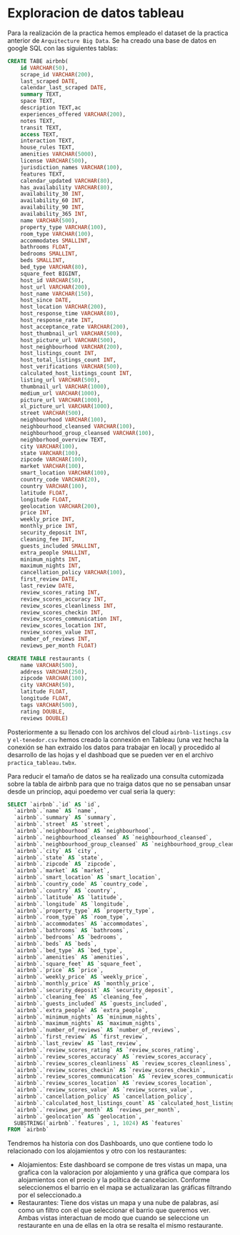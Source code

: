 # Exploracion de datos tableau
Para la realización de la practica hemos empleado el dataset de la practica anterior de `Arquitecture Big Data`.
Se ha creado una base de datos en google SQL con las siguientes tablas:

```sql
CREATE TABE airbnb(
	id VARCHAR(50),
	scrape_id VARCHAR(200),
	last_scraped DATE,
	calendar_last_scraped DATE,
	summary TEXT,
	space TEXT,
	description TEXT,ac
	experiences_offered VARCHAR(200),
	notes TEXT,
	transit TEXT,
	access TEXT,
	interaction TEXT,
	house_rules TEXT,
	amenities VARCHAR(5000),
	license VARCHAR(500),
	jurisdiction_names VARCHAR(100),
	features TEXT,
	calendar_updated VARCHAR(80),
	has_availability VARCHAR(80),
	availability_30 INT,
	availability_60 INT,
	availability_90 INT,
	availability_365 INT,
	name VARCHAR(500),
	property_type VARCHAR(100),
	room_type VARCHAR(100),
	accommodates SMALLINT,
	bathrooms FLOAT,
	bedrooms SMALLINT,
	beds SMALLINT,
	bed_type VARCHAR(80),
	square_feet BIGINT,
	host_id VARCHAR(50),
	host_url VARCHAR(200),
	host_name VARCHAR(150),
	host_since DATE,
	host_location VARCHAR(200),
	host_response_time VARCHAR(80),
	host_response_rate INT,
	host_acceptance_rate VARCHAR(200),
	host_thumbnail_url VARCHAR(500),
	host_picture_url VARCHAR(500),
	host_neighbourhood VARCHAR(200),
	host_listings_count INT,
	host_total_listings_count INT,
	host_verifications VARCHAR(500),
	calculated_host_listings_count INT,
	listing_url VARCHAR(500),
	thumbnail_url VARCHAR(1000),
	medium_url VARCHAR(1000),
	picture_url VARCHAR(1000),
	xl_picture_url VARCHAR(1000),
	street VARCHAR(500),
	neighbourhood VARCHAR(100),
	neighbourhood_cleansed VARCHAR(100),
	neighbourhood_group_cleansed VARCHAR(100),
	neighborhood_overview TEXT,
	city VARCHAR(100),
	state VARCHAR(100),
	zipcode VARCHAR(100),
	market VARCHAR(100),
	smart_location VARCHAR(100),
	country_code VARCHAR(20),
	country VARCHAR(100),
	latitude FLOAT,
	longitude FLOAT,
	geolocation VARCHAR(200),
	price INT,
	weekly_price INT,
	monthly_price INT,
	security_deposit INT,
	cleaning_fee INT,
	guests_included SMALLINT,
	extra_people SMALLINT,
	minimum_nights INT,
	maximum_nights INT,
	cancellation_policy VARCHAR(100),
	first_review DATE,
	last_review DATE,
	review_scores_rating INT,
	review_scores_accuracy INT,
	review_scores_cleanliness INT,
	review_scores_checkin INT,
	review_scores_communication INT,
	review_scores_location INT,
	review_scores_value INT,
	number_of_reviews INT,
	reviews_per_month FLOAT)
```

```sql
CREATE TABLE restaurants (
	name VARCHAR(500), 
	address VARCHAR(250),
	zipcode VARCHAR(100),
	city VARCHAR(50),
	latitude FLOAT,
	longitude FLOAT,
	tags VARCHAR(500), 
	rating DOUBLE, 
	reviews DOUBLE)
```

Posteriormente a su llenado con los archivos del cloud `airbnb-listings.csv` y `el-tenedor.csv` hemos creado la connexión en Tableau (una vez hecha la conexión se han extraido los datos para trabajar en local) y procedido al desarrollo de las hojas y el dashboad que se pueden ver en el archivo `practica_tableau.twbx`.

Para reducir el tamaño de datos se ha realizado una consulta cutomizada sobre la tabla de airbnb para que no traiga datos que no se pensaban unsar desde un princiop, aqui poedemo ver cual seria la query:

```sql
SELECT `airbnb`.`id` AS `id`,
  `airbnb`.`name` AS `name`,
  `airbnb`.`summary` AS `summary`,
  `airbnb`.`street` AS `street`,
  `airbnb`.`neighbourhood` AS `neighbourhood`,
  `airbnb`.`neighbourhood_cleansed` AS `neighbourhood_cleansed`,
  `airbnb`.`neighbourhood_group_cleansed` AS `neighbourhood_group_cleansed`,
  `airbnb`.`city` AS `city`,
  `airbnb`.`state` AS `state`,
  `airbnb`.`zipcode` AS `zipcode`,
  `airbnb`.`market` AS `market`,
  `airbnb`.`smart_location` AS `smart_location`,
  `airbnb`.`country_code` AS `country_code`,
  `airbnb`.`country` AS `country`,
  `airbnb`.`latitude` AS `latitude`,
  `airbnb`.`longitude` AS `longitude`,
  `airbnb`.`property_type` AS `property_type`,
  `airbnb`.`room_type` AS `room_type`,
  `airbnb`.`accommodates` AS `accommodates`,
  `airbnb`.`bathrooms` AS `bathrooms`,
  `airbnb`.`bedrooms` AS `bedrooms`,
  `airbnb`.`beds` AS `beds`,
  `airbnb`.`bed_type` AS `bed_type`,
  `airbnb`.`amenities` AS `amenities`,
  `airbnb`.`square_feet` AS `square_feet`,
  `airbnb`.`price` AS `price`,
  `airbnb`.`weekly_price` AS `weekly_price`,
  `airbnb`.`monthly_price` AS `monthly_price`,
  `airbnb`.`security_deposit` AS `security_deposit`,
  `airbnb`.`cleaning_fee` AS `cleaning_fee`,
  `airbnb`.`guests_included` AS `guests_included`,
  `airbnb`.`extra_people` AS `extra_people`,
  `airbnb`.`minimum_nights` AS `minimum_nights`,
  `airbnb`.`maximum_nights` AS `maximum_nights`,
  `airbnb`.`number_of_reviews` AS `number_of_reviews`,
  `airbnb`.`first_review` AS `first_review`,
  `airbnb`.`last_review` AS `last_review`,
  `airbnb`.`review_scores_rating` AS `review_scores_rating`,
  `airbnb`.`review_scores_accuracy` AS `review_scores_accuracy`,
  `airbnb`.`review_scores_cleanliness` AS `review_scores_cleanliness`,
  `airbnb`.`review_scores_checkin` AS `review_scores_checkin`,
  `airbnb`.`review_scores_communication` AS `review_scores_communication`,
  `airbnb`.`review_scores_location` AS `review_scores_location`,
  `airbnb`.`review_scores_value` AS `review_scores_value`,
  `airbnb`.`cancellation_policy` AS `cancellation_policy`,
  `airbnb`.`calculated_host_listings_count` AS `calculated_host_listings_count`,
  `airbnb`.`reviews_per_month` AS `reviews_per_month`,
  `airbnb`.`geolocation` AS `geolocation`,
  SUBSTRING(`airbnb`.`features`, 1, 1024) AS `features`
FROM `airbnb`
```

Tendremos ha historia con dos Dashboards, uno que contiene todo lo relacionado con los alojamientos y otro con los restaurantes:

- Alojamientos: Este dashboard se compone de tres vistas un mapa, una grafica con la valoracion por alojamiento y una gráfica que compara los alojamientos con el precio y la política de cancelacion. Conforme seleccionemos el barrio en el mapa se actualizaran las gráficas filtrando por el seleccionado.a
- Restaurantes: Tiene dos vistas un mapa y una nube de palabras, así como un filtro con el que seleccionar el barrio que queremos ver. Ambas vistas interactuan de modo que cuando se seleccione un restaurante en una de ellas en la otra se resalta el mismo restaurante.
